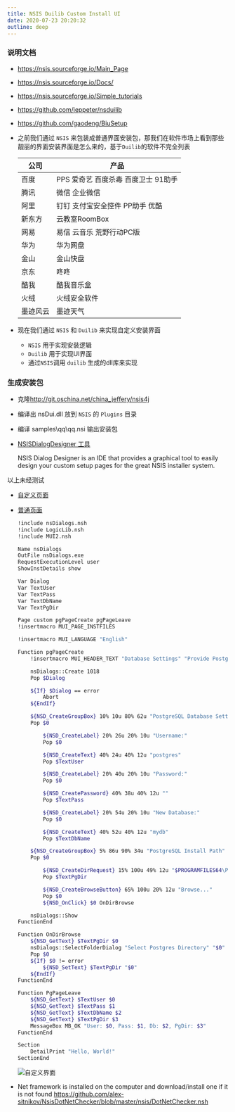 ```yaml
---
title: NSIS Duilib Custom Install UI  
date: 2020-07-23 20:20:32
outline: deep
---
```


### 说明文档
  - https://nsis.sourceforge.io/Main_Page
  - https://nsis.sourceforge.io/Docs/
  - https://nsis.sourceforge.io/Simple_tutorials
  - https://github.com/jeppeter/nsduilib
  - https://github.com/gaodeng/BiuSetup

- 之前我们通过 `NSIS` 来包装成普通界面安装包，那我们在软件市场上看到那些靓丽的界面安装界面是怎么来的，基于`Duilib`的软件不完全列表

    |公司|产品|
    |-----|------|
    |百度|PPS 爱奇艺 百度杀毒 百度卫士 91助手
    |腾讯|微信 企业微信
    |阿里|钉钉 支付宝安全控件 PP助手 优酷
    |新东方|云教室RoomBox
    |网易|易信 云音乐 荒野行动PC版
    |华为|华为网盘
    |金山|金山快盘
    |京东|咚咚
    |酷我|酷我音乐盒
    |火绒|火绒安全软件
    |墨迹风云|墨迹天气

- 现在我们通过 `NSIS` 和 `Duilib` 来实现自定义安装界面

  - `NSIS` 用于实现安装逻辑
  - `Duilib` 用于实现UI界面
  - 通过`NSIS`调用 `duilib` 生成的dll库来实现

### 生成安装包

  - 克隆<http://git.oschina.net/china_jeffery/nsis4j>
  - 编译出 nsDui.dll 放到 `NSIS` 的 `Plugins` 目录
  - 编译 samples\qq\qq.nsi 输出安装包

- [NSISDialogDesigner 工具](http://coolsoft.altervista.org/en/nsisdialogdesigner)

    NSIS Dialog Designer is an IDE that provides a graphical tool to easily design your custom setup pages for the great NSIS installer system.  

以上未经测试

- [自定义页面](https://github.com/hilanmiao/NSIS-UI)

- [普通页面](https://gist.github.com/johncf/e8f2fc74bec337ddaba30399907d9d9a)

  ```sh
  !include nsDialogs.nsh
  !include LogicLib.nsh
  !include MUI2.nsh

  Name nsDialogs
  OutFile nsDialogs.exe
  RequestExecutionLevel user
  ShowInstDetails show

  Var Dialog
  Var TextUser
  Var TextPass
  Var TextDbName
  Var TextPgDir

  Page custom pgPageCreate pgPageLeave
  !insertmacro MUI_PAGE_INSTFILES

  !insertmacro MUI_LANGUAGE "English"

  Function pgPageCreate
      !insertmacro MUI_HEADER_TEXT "Database Settings" "Provide PostgreSQL config and install directory."

      nsDialogs::Create 1018
      Pop $Dialog

      ${If} $Dialog == error
          Abort
      ${EndIf}

      ${NSD_CreateGroupBox} 10% 10u 80% 62u "PostgreSQL Database Settings"
      Pop $0

          ${NSD_CreateLabel} 20% 26u 20% 10u "Username:"
          Pop $0

          ${NSD_CreateText} 40% 24u 40% 12u "postgres"
          Pop $TextUser

          ${NSD_CreateLabel} 20% 40u 20% 10u "Password:"
          Pop $0

          ${NSD_CreatePassword} 40% 38u 40% 12u ""
          Pop $TextPass

          ${NSD_CreateLabel} 20% 54u 20% 10u "New Database:"
          Pop $0

          ${NSD_CreateText} 40% 52u 40% 12u "mydb"
          Pop $TextDbName

      ${NSD_CreateGroupBox} 5% 86u 90% 34u "PostgreSQL Install Path"
      Pop $0

          ${NSD_CreateDirRequest} 15% 100u 49% 12u "$PROGRAMFILES64\PostgreSQL\10"
          Pop $TextPgDir

          ${NSD_CreateBrowseButton} 65% 100u 20% 12u "Browse..."
          Pop $0
          ${NSD_OnClick} $0 OnDirBrowse

      nsDialogs::Show
  FunctionEnd

  Function OnDirBrowse
      ${NSD_GetText} $TextPgDir $0
      nsDialogs::SelectFolderDialog "Select Postgres Directory" "$0"
      Pop $0
      ${If} $0 != error
          ${NSD_SetText} $TextPgDir "$0"
      ${EndIf}
  FunctionEnd

  Function PgPageLeave
      ${NSD_GetText} $TextUser $0
      ${NSD_GetText} $TextPass $1
      ${NSD_GetText} $TextDbName $2
      ${NSD_GetText} $TextPgDir $3
      MessageBox MB_OK "User: $0, Pass: $1, Db: $2, PgDir: $3"
  FunctionEnd

  Section
      DetailPrint "Hello, World!"
  SectionEnd
  ```

  ![自定义界面](https://s1.ax1x.com/2020/09/04/wFGDwd.png)

- Net framework is installed on the computer and download/install one if it is not found
https://github.com/alex-sitnikov/NsisDotNetChecker/blob/master/nsis/DotNetChecker.nsh

